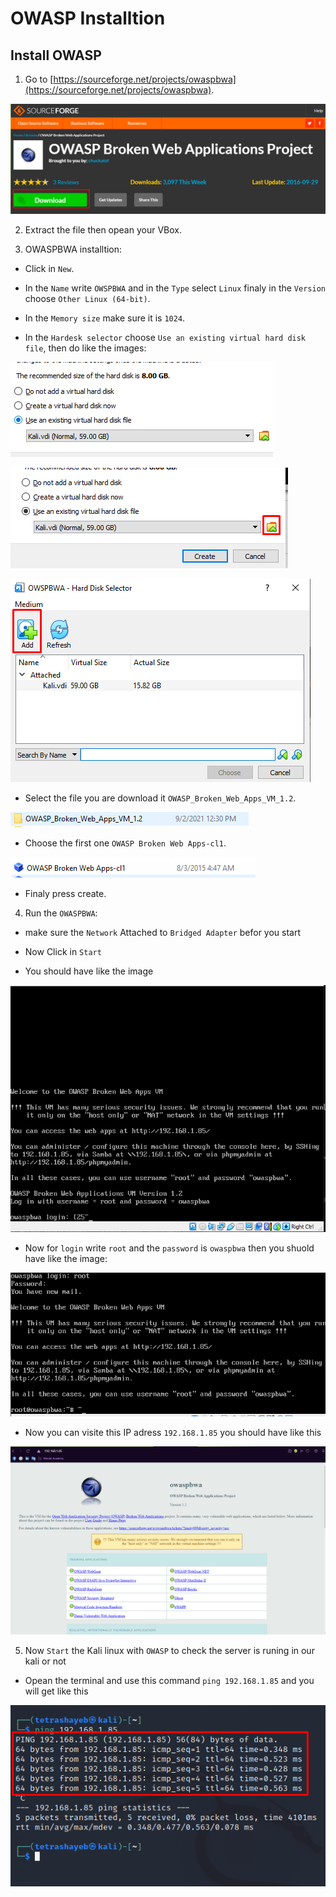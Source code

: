 # OWASP Installtion

## Install OWASP

1. Go to [https://sourceforge.net/projects/owaspbwa](https://sourceforge.net/projects/owaspbwa).

![OWASP-1](./img/Screenshot_1.png)

2. Extract the file then opean your VBox.

3. OWASPBWA installtion:

- Click in `New`.

- In the `Name` write `OWSPBWA` and in the `Type` select `Linux` finaly in the `Version` choose `Other Linux (64-bit)`.

- In the `Memory size` make sure it is `1024`.

- In the `Hardesk selector` choose `Use an existing virtual hard disk file`, then do like the images:

![OWASP-2](./img/Screenshot_2.png)


![OWASP-3](./img/Screenshot_3.png)

![OWASP-4](./img/Screenshot_4.png)

- Select the file you are download it `OWASP_Broken_Web_Apps_VM_1.2`.

![OWASP-5](./img/Screenshot_5.png)

- Choose the first one `OWASP Broken Web Apps-cl1`.

![OWASP-6](./img/Screenshot_6.png)

- Finaly press create.

4. Run the `OWASPBWA`:

- make sure the `Network` Attached to `Bridged Adapter` befor you start

- Now Click in `Start`

- You should have like the image

![OWASP-7](./img/Screenshot_7.png)

- Now for `login` write `root` and the `password` is `owaspbwa` then you shuold have like the image:

![OWASP-8](./img/Screenshot_8.png)

- Now you can visite this IP adress `192.168.1.85` you should have like this

![OWASP-9](./img/Screenshot_9.png)

5. Now `Start` the Kali linux with `OWASP` to check the server is runing in our kali or not
    
- Opean the terminal and use this command `ping 192.168.1.85` and you will get like this

![OWASP-10](./img/Screenshot_10.png)